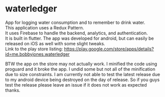 # waterledger
App for logging water consumption and to remember to drink water.\
This application uses a Redux Pattern.\
It uses Firebase to handle the backend, analytics, and authentication.\
It is built in flutter. The app was developed for android, but can easily be released on iOS 
as well with some slight tweaks. \
Link to the play store listing: https://play.google.com/store/apps/details?id=me.bobbyjones.waterledger 



BTW the app on the store may not actually work. I minified the code using proguard and it broke the app.
I undid some but not all of the minification due to size constraints. I am currently not able to test the latest release
due to my android device being destroyed on the day of release. So if you guys test the release please leave an issue if 
it does not work as expected thanks.

